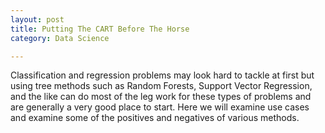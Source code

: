 ```yaml
---
layout: post
title: Putting The CART Before The Horse
category: Data Science

---
```


Classification and regression problems may look hard to tackle at first but using tree methods such as Random Forests, Support Vector Regression, and the like can do most of the leg work for these types of problems and are generally a very good place to start. Here we will examine use cases and examine some of the positives and negatives of various methods.
